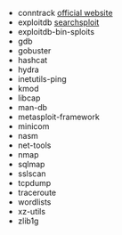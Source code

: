 * conntrack
[official website](http://conntrack-tools.netfilter.org/conntrack.html)
* exploitdb
[searchsploit](https://www.exploit-db.com/searchsploit/)
* exploitdb-bin-sploits
* gdb
* gobuster
* hashcat
* hydra
* inetutils-ping
* kmod
* libcap
* man-db
* metasploit-framework
* minicom
* nasm
* net-tools
* nmap
* sqlmap
* sslscan
* tcpdump
* traceroute
* wordlists
* xz-utils
* zlib1g

